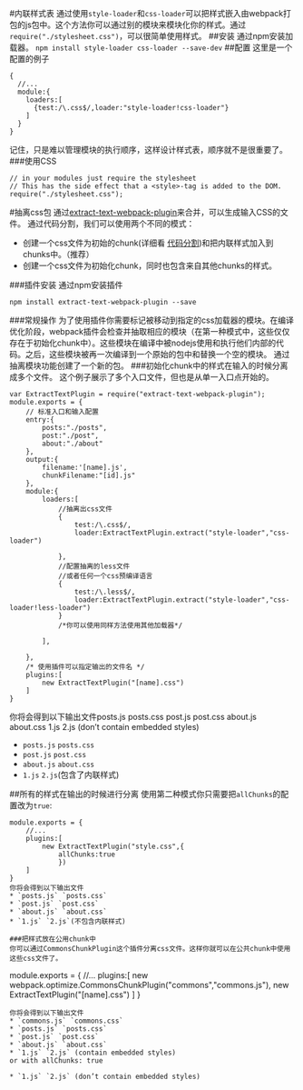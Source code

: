 #内联样式表
通过使用`style-loader`和`css-loader`可以把样式嵌入由webpack打包的js包中。这个方法你可以通过别的模块来模块化你的样式。通过`require("./stylesheet.css")`，可以很简单使用样式。
##安装
通过npm安装加载器。
`npm install style-loader css-loader --save-dev`
##配置
这里是一个配置的例子
```
{
  //...
  module:{
    loaders:[
      {test:/\.css$/,loader:"style-loader!css-loader"}
    ]
  }
}
```
记住，只是难以管理模块的执行顺序，这样设计样式表，顺序就不是很重要了。
###使用CSS
```
// in your modules just require the stylesheet
// This has the side effect that a <style>-tag is added to the DOM.
require("./stylesheet.css");
```

#抽离css包
通过[extract-text-webpack-plugin]()来合并，可以生成输入CSS的文件。
通过代码分割，我们可以使用两个不同的模式：
* 创建一个css文件为初始的chunk(详细看 [代码分割](https://github.com/nljshoxbb/webpack-/blob/master/GUIDES/Code%20Splitting.md))和把内联样式加入到chunks中。（推荐）
* 创建一个css文件为初始化chunk，同时也包含来自其他chunks的样式。

###插件安装
通过npm安装插件
```
npm install extract-text-webpack-plugin --save
```
###常规操作
为了使用插件你需要标记被移动到指定的css加载器的模块。在编译优化阶段，webpack插件会检查并抽取相应的模块（在第一种模式中，这些仅仅存在于初始化chunk中）。这些模块在编译中被nodejs使用和执行他们内部的代码。之后，这些模块被再一次编译到一个原始的包中和替换一个空的模块。
通过抽离模块功能创建了一个新的包。
###初始化chunk中的样式在输入的时候分离成多个文件。
这个例子展示了多个入口文件，但也是从单一入口点开始的。
```
var ExtractTextPlugin = require("extract-text-webpack-plugin");
module.exports = {
	// 标准入口和输入配置
	entry:{
		posts:"./posts",
		post:"./post",
		about:"./about"
	},
	output:{
		filename:'[name].js',
		chunkFilename:"[id].js"
	},
	module:{
		loaders:[
			//抽离出css文件
			{
				test:/\.css$/,
				loader:ExtractTextPlugin.extract("style-loader","css-loader")
				
			},
			//配置抽离的less文件
			//或者任何一个css预编译语言
			{
				test:/\.less$/,
				loader:ExtractTextPlugin.extract("style-loader","css-loader!less-loader")
			}
			/*你可以使用同样方法使用其他加载器*/
			
		],

	},
	/* 使用插件可以指定输出的文件名 */
	plugins:[
		new ExtractTextPlugin("[name].css")
	]
}
```
你将会得到以下输出文件posts.js posts.css
post.js post.css
about.js about.css
1.js 2.js (don’t contain embedded styles)
* `posts.js` `posts.css`
* `post.js` `post.css`
* `about.js` `about.css`
* `1.js` `2.js`(包含了内联样式)

##所有的样式在输出的时候进行分离
使用第二种模式你只需要把`allChunks`的配置改为`true`:
```
module.exports = {
	//...
	plugins:[
		new ExtractTextPlugin("style.css",{
			allChunks:true
			})
	]
}
你将会得到以下输出文件
* `posts.js` `posts.css`
* `post.js` `post.css`
* `about.js` `about.css`
* `1.js` `2.js`(不包含内联样式)

###把样式放在公用chunk中
你可以通过CommonsChunkPlugin这个插件分离css文件。这样你就可以在公共chunk中使用这些css文件了。
```
module.exports = {
	//...
	plugins:[
		new webpack.optimize.CommonsChunkPlugin("commons","commons.js"),
		new ExtractTextPlugin("[name].css")
	]
}
```
你将会得到以下输出文件
* `commons.js` `commons.css`
* `posts.js` `posts.css`
* `post.js` `post.css`
* `about.js` `about.css`
* `1.js` `2.js` (contain embedded styles)
or with allChunks: true

* `1.js` `2.js` (don’t contain embedded styles)
